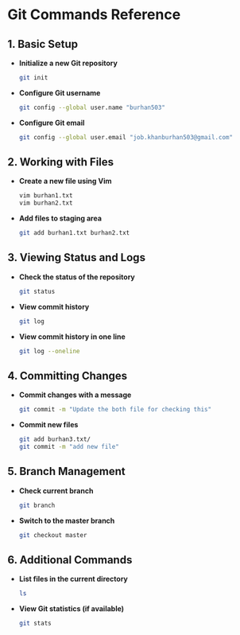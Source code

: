 
# Git Commands Reference

## 1. Basic Setup

- **Initialize a new Git repository**
  ```bash
  git init
  ```

- **Configure Git username**
  ```bash
  git config --global user.name "burhan503"
  ```

- **Configure Git email**
  ```bash
  git config --global user.email "job.khanburhan503@gmail.com"
  ```

## 2. Working with Files

- **Create a new file using Vim**
  ```bash
  vim burhan1.txt
  vim burhan2.txt
  ```

- **Add files to staging area**
  ```bash
  git add burhan1.txt burhan2.txt
  ```

## 3. Viewing Status and Logs

- **Check the status of the repository**
  ```bash
  git status
  ```

- **View commit history**
  ```bash
  git log
  ```

- **View commit history in one line**
  ```bash
  git log --oneline
  ```

## 4. Committing Changes

- **Commit changes with a message**
  ```bash
  git commit -m "Update the both file for checking this"
  ```

- **Commit new files**
  ```bash
  git add burhan3.txt/
  git commit -m "add new file"
  ```

## 5. Branch Management

- **Check current branch**
  ```bash
  git branch
  ```

- **Switch to the master branch**
  ```bash
  git checkout master
  ```

## 6. Additional Commands

- **List files in the current directory**
  ```bash
  ls
  ```

- **View Git statistics (if available)**
  ```bash
  git stats
  ```
